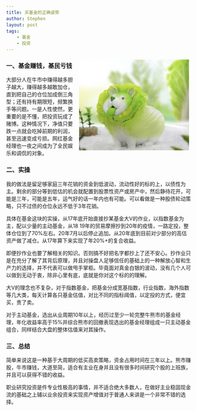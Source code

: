 ```yaml
---
title: 买基金的正确姿势
author: Stephen
layout: post
tags:
    - 基金
    - 投资
---
```


<img src="/assets/imgs/caidog.png" alt="cryptocurrency" width="300" align="right" hspace="5" vspace="5"/>

### 一、基金赚钱，基民亏钱 

大部分人在牛市中赚得越多胆子越大，赚得越多越敢加仓，直到把自己的仓位加成倒三角型；还有持有期限短，频繁换手等问题。一是人性使然，更重要的是不懂，把投资玩成了赌博。这种情况下，净值只要跌一点就会吃掉前期的利润，甚至迅速变成亏损。网红基金经理也一夜之间成为了全民娱乐和调侃的对象。

<!--more-->




### 二、实操



我的做法是留足够家庭三年花销的资金到低波动，流动性好的标的上，以债性为主。剩余的部分等到低估的机会就配置到股票性资产或房产中，然后静待花开，可能是三年，可能是五年，运气好的话一年内也有可能。可以看做是一种股债轮动策略，只不过债的仓位永远不低于3年花销。



具体在基金这块的实操，从17年底开始直接抄某基金大V的作业，以指数基金为主，配以少量的主动基金，从18 19年的贸易摩擦抄到20年的疫情，一路定投，整体仓位到了70%左右。20年7月以后停止追加。从20年底到目前对少部分的高估资产做了减仓。从17年算下来实现了年20%+的复合收益。



即便抄作业也要了解相关的知识。否则搞不好把名字都抄上了还不安心。抄作业只是在充分了解了其背后原理，并且对操盘人足够信任的基础上的一种解放心智和生产力的选择，并不代表可以做甩手掌柜。毕竟面对真金白银的波动，没有几个人可以做到无动于衷，除非心里有底，底就是你对这个标的的理解。



大V的理念也不复杂，对于指数基金，把基金分成宽基指数，行业指数，海外指数等几大类，每天计算各只基金估值，对比不同的指标阈值，以定投的方式，便宜买，贵了卖。



对于主动基金，选出从业周期10年以上，经历过至少一轮完整牛熊市的基金经理，年化收益率高于15%并综合熊市的回撤表现选出的基金经理组成一只主动基金组合，同样结合大盘的整体估值来对其操作。



### 三、总结



简单来说这是一种基于大周期的低买高卖策略，资金占用时间在三年以上。熊市赚股，牛市赚钱，大道至简，适合有主业在身并且没有很多时间研究个股的上班族，并且可以获得不错的收益。



职业研究投资是件专业性极高的事情，并不适合绝大多数人，在做好主业稳固现金流的基础之上辅以业余投资来实现资产增值对于普通人来讲是一个非常不错的选择。